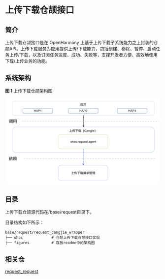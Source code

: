 # 上传下载仓颉接口

## 简介

上传下载仓颉接口是在 OpenHarmony 上基于上传下载子系统能力之上封装的仓颉API。上传下载服务为应用提供上传/下载能力，包括创建、移除、暂停、启动任务上传/下载，以及订阅任务进度、成功、失败等，支撑开发者方便、高效地使用下载/上传业务的功能。


## 系统架构

**图 1**  上传下载仓颉架构图


![](figures/request_cangjie_wrapper_architecture.png "上传下载仓颉架构图")

## 目录

上传下载仓颉源代码在/base/request目录下。

目录结构如下所示：

```
base/request/request_cangjie_wrapper
├── ohos             # 仓颉上传下载仓颉接口实现
├── figures          # 存放readme中的架构图
```

## 相关仓

[request_request](https://gitee.com/openharmony/request_request/blob/master/README.md)
